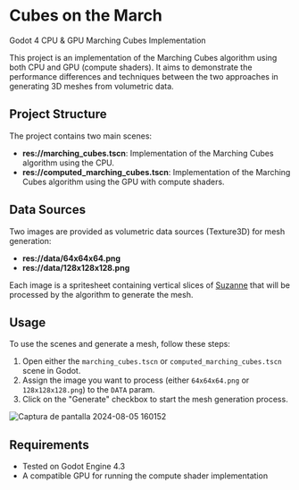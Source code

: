 # Cubes on the March
Godot 4 CPU &amp; GPU Marching Cubes Implementation

This project is an implementation of the Marching Cubes algorithm using both CPU and GPU (compute shaders). It aims to demonstrate the performance differences and techniques between the two approaches in generating 3D meshes from volumetric data.

## Project Structure

The project contains two main scenes:

- **res://marching_cubes.tscn**: Implementation of the Marching Cubes algorithm using the CPU.
- **res://computed_marching_cubes.tscn**: Implementation of the Marching Cubes algorithm using the GPU with compute shaders.

## Data Sources

Two images are provided as volumetric data sources (Texture3D) for mesh generation:

- **res://data/64x64x64.png**
- **res://data/128x128x128.png**

Each image is a spritesheet containing vertical slices of [Suzanne](https://es.m.wikipedia.org/wiki/Archivo:Blender_suzanne.jpg) that will be processed by the algorithm to generate the mesh.

## Usage

To use the scenes and generate a mesh, follow these steps:

1. Open either the `marching_cubes.tscn` or `computed_marching_cubes.tscn` scene in Godot.
2. Assign the image you want to process (either `64x64x64.png` or `128x128x128.png`) to the `DATA` param.
3. Click on the "Generate" checkbox to start the mesh generation process.

![Captura de pantalla 2024-08-05 160152](https://github.com/user-attachments/assets/0ae9436d-be65-4d76-9cc1-a776d276c3e1)

## Requirements

- Tested on Godot Engine 4.3
- A compatible GPU for running the compute shader implementation
